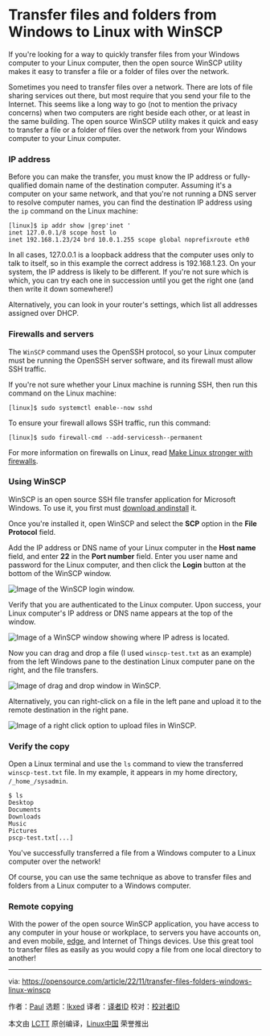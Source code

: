 [#]: subject: "Transfer files and folders from Windows to Linux with WinSCP"
[#]: via: "https://opensource.com/article/22/11/transfer-files-folders-windows-linux-winscp"
[#]: author: "Paul https://opensource.com/users/plaubscher"
[#]: collector: "lkxed"
[#]: translator: "robsean"
[#]: reviewer: " "
[#]: publisher: " "
[#]: url: " "

Transfer files and folders from Windows to Linux with WinSCP
======

If you're looking for a way to quickly transfer files from your Windows computer to your Linux computer, then the open source WinSCP utility makes it easy to transfer a file or a folder of files over the network.

Sometimes you need to transfer files over a network. There are lots of file sharing services out there, but most require that you send your file to the Internet. This seems like a long way to go (not to mention the privacy concerns) when two computers are right beside each other, or at least in the same building. The open source WinSCP utility makes it quick and easy to transfer a file or a folder of files over the network from your Windows computer to your Linux computer.

### IP address

Before you can make the transfer, you must know the IP address or fully-qualified domain name of the destination computer. Assuming it's a computer on your same network, and that you're not running a DNS server to resolve computer names, you can find the destination IP address using the `ip` command on the Linux machine:

```
[linux]$ ip addr show |grep'inet '
inet 127.0.0.1/8 scope host lo  
inet 192.168.1.23/24 brd 10.0.1.255 scope global noprefixroute eth0
```

In all cases, 127.0.0.1 is a loopback address that the computer uses only to talk to itself, so in this example the correct address is 192.168.1.23. On your system, the IP address is likely to be different. If you're not sure which is which, you can try each one in succession until you get the right one (and then write it down somewhere!)

Alternatively, you can look in your router's settings, which list all addresses assigned over DHCP.

### Firewalls and servers

The `WinSCP` command uses the OpenSSH protocol, so your Linux computer must be running the OpenSSH server software, and its firewall must allow SSH traffic.

If you're not sure whether your Linux machine is running SSH, then run this command on the Linux machine:

```
[linux]$ sudo systemctl enable--now sshd
```

To ensure your firewall allows SSH traffic, run this command:

```
[linux]$ sudo firewall-cmd --add-servicessh--permanent
```

For more information on firewalls on Linux, read [Make Linux stronger with firewalls][1].

### Using WinSCP

WinSCP is an open source SSH file transfer application for Microsoft Windows. To use it, you first must [download and][2][install][2] it.

Once you're installed it, open WinSCP and select the **SCP** option in the **File Protocol** field.

Add the IP address or DNS name of your Linux computer in the **Host name** field, and enter **22** in the **Port number** field. Enter you user name and password for the Linux computer, and then click the **Login** button at the bottom of the WinSCP window.

![Image of the WinSCP login window.][3]

Verify that you are authenticated to the Linux computer. Upon success, your Linux computer's IP address or DNS name appears at the top of the window.

![Image of a WinSCP window showing where IP adress is located.][4]

Now you can drag and drop a file (I used `winscp-test.txt` as an example) from the left Windows pane to the destination Linux computer pane on the right, and the file transfers.

![Image of drag and drop window in WinSCP.][5]

Alternatively, you can right-click on a file in the left pane and upload it to the remote destination in the right pane.

![Image of a right click option to upload files in WinSCP.][6]

### Verify the copy

Open a Linux terminal and use the `ls` command to view the transferred `winscp-test.txt` file. In my example, it appears in my home directory, `/_home_/sysadmin`.

```
$ ls
Desktop
Documents
Downloads
Music
Pictures
pscp-test.txt[...]
```

You've successfully transferred a file from a Windows computer to a Linux computer over the network!

Of course, you can use the same technique as above to transfer files and folders from a Linux computer to a Windows computer.

### Remote copying

With the power of the open source WinSCP application, you have access to any computer in your house or workplace, to servers you have accounts on, and even mobile, [edge][7], and Internet of Things devices. Use this great tool to transfer files as easily as you would copy a file from one local directory to another!

--------------------------------------------------------------------------------

via: https://opensource.com/article/22/11/transfer-files-folders-windows-linux-winscp

作者：[Paul][a]
选题：[lkxed][b]
译者：[译者ID](https://github.com/译者ID)
校对：[校对者ID](https://github.com/校对者ID)

本文由 [LCTT](https://github.com/LCTT/TranslateProject) 原创编译，[Linux中国](https://linux.cn/) 荣誉推出

[a]: https://opensource.com/users/plaubscher
[b]: https://github.com/lkxed
[1]: https://opensource.com/article/19/7/make-linux-stronger-firewalls
[2]: https://sourceforge.net/projects/winscp/files/
[3]: https://opensource.com/sites/default/files/2022-10/winscp.loginwindow.png
[4]: https://opensource.com/sites/default/files/2022-10/WinSCPwindow.showing.IPinfo.png
[5]: https://opensource.com/sites/default/files/2022-10/WinSCP.drapdropwindow.png
[6]: https://opensource.com/sites/default/files/2022-10/RightclickUploadfileWInSCP.png
[7]: https://www.redhat.com/en/topics/edge-computing/what-is-edge-computing?intcmp=7013a000002qLH8AAM
